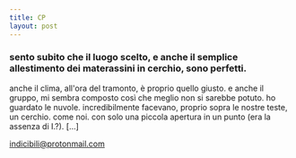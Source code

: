 ```yaml
---
title: CP
layout: post
---
```


### sento subito che il luogo scelto, e anche il semplice allestimento dei materassini in cerchio, sono perfetti. 
anche il clima, all'ora del tramonto, è proprio quello giusto. e anche il gruppo, mi sembra composto così  che meglio non si sarebbe potuto. 
ho guardato le nuvole. incredibilmente facevano, proprio sopra le nostre teste, un cerchio. come noi. con  solo una piccola apertura in un punto (era la assenza di I.?). 
[...]

indicibili@protonmail.com